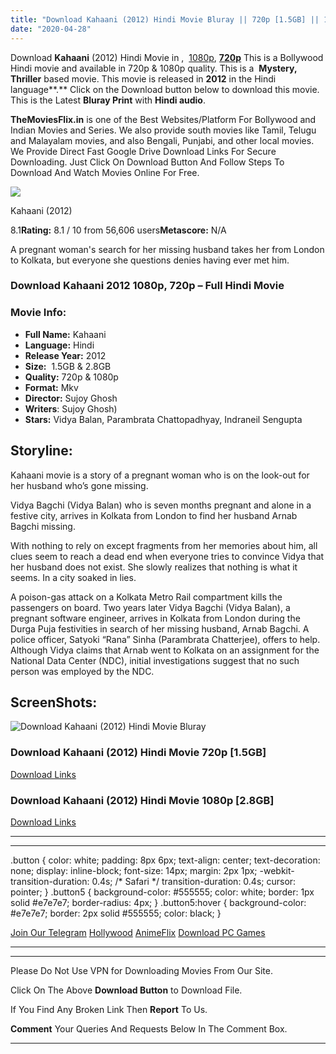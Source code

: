 ```yaml
---
title: "Download Kahaani (2012) Hindi Movie Bluray || 720p [1.5GB] || 1080p [2.8GB]"
date: "2020-04-28"
---
```


Download **Kahaani** (2012) Hindi Movie in ,  [1080p](https://1moviesflix.com/1080p-movies/), [**720p**](https://1moviesflix.com/720p-movies/) This is a Bollywood Hindi movie and available in 720p & 1080p quality. This is a  **Mystery, Thriller** based movie. This movie is released in **2012** in the Hindi language**.** Click on the Download button below to download this movie. This is the Latest **Bluray Print** with **Hindi audio**.

**TheMoviesFlix.in** is one of the Best Websites/Platform For Bollywood and Indian Movies and Series. We also provide south movies like Tamil, Telugu and Malayalam movies, and also Bengali, Punjabi, and other local movies. We Provide Direct Fast Google Drive Download Links For Secure Downloading. Just Click On Download Button And Follow Steps To Download And Watch Movies Online For Free.

[![](https://m.media-amazon.com/images/M/MV5BMTQ1NDI0NzkyOF5BMl5BanBnXkFtZTcwNzAyNzE2Nw@@._V1_SX300.jpg)](https://www.imdb.com/title/tt1821480/ "Kahaani")

Kahaani (2012)

8.1**Rating:** 8.1 / 10 from 56,606 users**Metascore:** N/A

A pregnant woman's search for her missing husband takes her from London to Kolkata, but everyone she questions denies having ever met him.

### Download Kahaani 2012 1080p, 720p – Full Hindi Movie

### Movie Info:

- **Full Name:** Kahaani
- **Language:** Hindi
- **Release Year:** 2012
- **Size:**  1.5GB & 2.8GB
- **Quality:** 720p & 1080p
- **Format:** Mkv
- **Director:** Sujoy Ghosh
- **Writers**: Sujoy Ghosh)
- **Stars:** Vidya Balan, Parambrata Chattopadhyay, Indraneil Sengupta

## Storyline:

Kahaani movie is a story of a pregnant woman who is on the look-out for her husband who’s gone missing.

Vidya Bagchi (Vidya Balan) who is seven months pregnant and alone in a festive city, arrives in Kolkata from London to find her husband Arnab Bagchi missing.

With nothing to rely on except fragments from her memories about him, all clues seem to reach a dead end when everyone tries to convince Vidya that her husband does not exist. She slowly realizes that nothing is what it seems. In a city soaked in lies.

A poison-gas attack on a Kolkata Metro Rail compartment kills the passengers on board. Two years later Vidya Bagchi (Vidya Balan), a pregnant software engineer, arrives in Kolkata from London during the Durga Puja festivities in search of her missing husband, Arnab Bagchi. A police officer, Satyoki “Rana” Sinha (Parambrata Chatterjee), offers to help. Although Vidya claims that Arnab went to Kolkata on an assignment for the National Data Center (NDC), initial investigations suggest that no such person was employed by the NDC.

## ScreenShots:

![Download Kahaani (2012) Hindi Movie Bluray](https://i.imgur.com/BwWLd4L.jpg)

### Download Kahaani (2012) Hindi Movie 720p \[1.5GB\]

[Download Links](https://1moviesflix.com?a270777880=NUhXcnUreTJMLzE4VEtXbHMrOG5oODVRQkd5ODdNY0RGdGNzeTB2Smk1QSt2WGw5dTVreE9zMVJ6MlU3NHU3WDNNR0ZUc1BGL0pBMjR3ZzU5Z1lkK0swOG4wcUp2T0IrMXlaQWt4WWhQUzg9)

### Download Kahaani (2012) Hindi Movie 1080p \[2.8GB\] 

[Download Links](https://1moviesflix.com?a270777880=NUhXcnUreTJMLzE4VEtXbHMrOG5oODVRQkd5ODdNY0RGdGNzeTB2Smk1QSt2WGw5dTVreE9zMVJ6MlU3NHU3WHp4cG5Zdys4QmQzYUsrTVNqMHNIS2tRYlc2ekF0SlNLcWlrY2xqSjhldmM9)

* * *

* * *

.button { color: white; padding: 8px 6px; text-align: center; text-decoration: none; display: inline-block; font-size: 14px; margin: 2px 1px; -webkit-transition-duration: 0.4s; /\* Safari \*/ transition-duration: 0.4s; cursor: pointer; } .button5 { background-color: #555555; color: white; border: 1px solid #e7e7e7; border-radius: 4px; } .button5:hover { background-color: #e7e7e7; border: 2px solid #555555; color: black; }

[Join Our Telegram](http://gdrivepro.xyz/join.php) [Hollywood](https://moviesverse.com/) [AnimeFlix](https://animeflix.in/) [Download PC Games](https://gamesflix.net/)  

* * *

* * *

  

Please Do Not Use VPN for Downloading Movies From Our Site.

Click On The Above **Download Button** to Download File.

If You Find Any Broken Link Then **Report** To Us.

**Comment** Your Queries And Requests Below In The Comment Box.

* * *
